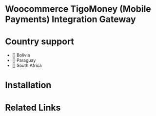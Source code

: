 # Woocommerce TigoMoney (Mobile Payments) Integration Gateway


# Country support

- [] Bolivia
- [] Paraguay
- [] South Africa

# Installation

# Related Links


